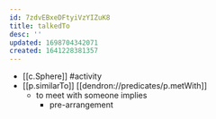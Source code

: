 ```yaml
---
id: 7zdvEBxeDFtyiVzYIZuK8
title: talkedTo
desc: ''
updated: 1698704342071
created: 1641228381357
---
```




- [[c.Sphere]] #activity
- [[p.similarTo]] [[dendron://predicates/p.metWith]]
  - to meet with someone implies
    - pre-arrangement
